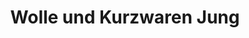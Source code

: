 ---
title: "Wolle und Kurzwaren Jung"
url: /barchfeld-immelborn/wolle-und-kurzwaren-jung/
shop: Wolle
---